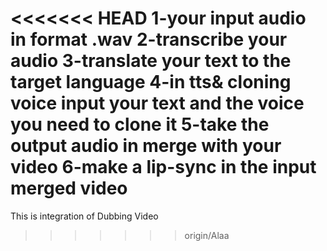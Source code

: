 <<<<<<< HEAD
1-your input audio in format .wav
2-transcribe your audio 
3-translate your text to the target language 
4-in tts& cloning voice input your text and the voice you need to clone it 
5-take the output audio in merge with your video
6-make a lip-sync in the input merged video 
=======
This is integration of Dubbing Video 
>>>>>>> origin/Alaa
